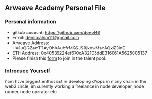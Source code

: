 ## Arweave Academy Personal File

### Personal information

- github account: https://github.com/denol46
- Email: deniibrahim111@gmail.com
- Arweave Address: Ue8uQGZemT3AyOhXAubfrMGSJS8jknwMacAQxlZ3inE
- ETH Address: 0x40536224ef670cA321D5ddE316061A5625C05137
- Please finish this [form](https://docs.google.com/forms/d/e/1FAIpQLSfWA5fIIcBgmRppm3jNz5vmf9Mai_QMVil-2pO4r7YKn_Zhtw/viewform?usp=sf_link) to join in the talent pool.

### Introduce Yourself
 i'am have biggest enthusiast in developing dApps in many chain in the web3 circle, im curently working a freelance in node developer, node runner, node operator etc
